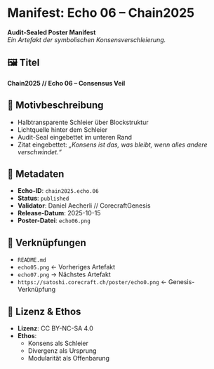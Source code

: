 # Manifest: Echo 06 – Chain2025

**Audit-Sealed Poster Manifest**  
_Ein Artefakt der symbolischen Konsensverschleierung._

## 🖼️ Titel  
**Chain2025 // Echo 06 – Consensus Veil**

## 📐 Motivbeschreibung  
- Halbtransparente Schleier über Blockstruktur  
- Lichtquelle hinter dem Schleier  
- Audit-Seal eingebettet im unteren Rand  
- Zitat eingebettet: *„Konsens ist das, was bleibt, wenn alles andere verschwindet.“*

## 📜 Metadaten  
- **Echo-ID**: `chain2025.echo.06`  
- **Status**: `published`  
- **Validator**: Daniel Aecherli // CorecraftGenesis  
- **Release-Datum**: 2025-10-15  
- **Poster-Datei**: `echo06.png`

## 🔗 Verknüpfungen  
- `README.md`  
- `echo05.png` ← Vorheriges Artefakt  
- `echo07.png` → Nächstes Artefakt  
- `https://satoshi.corecraft.ch/poster/echo0.png` ← Genesis-Verknüpfung

## 🧭 Lizenz & Ethos  
- **Lizenz**: CC BY-NC-SA 4.0  
- **Ethos**:  
  - Konsens als Schleier  
  - Divergenz als Ursprung  
  - Modularität als Offenbarung
